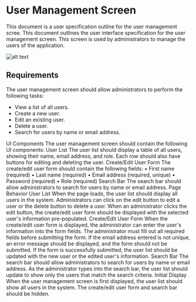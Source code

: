 # User Management Screen

This document is a user specification outline for the user management scree.
This document outlines the user interface specification for the user management screen. This screen is used by administrators to manage the users of the application.

![alt text](http://url/to/img.png)

<!-- Requirements -->

## Requirements 

The user management screen should allow administrators to perform the following tasks:

*	View a list of all users.
*	Create a new user.
*	Edit an existing user.
*	Delete a user.
* Search for users by name or email address.

UI Components
The user management screen should contain the following UI components:
User List
The user list should display a table of all users, showing their name, email address, and role. Each row should also have buttons for editing and deleting the user.
Create/Edit User Form
The create/edit user form should contain the following fields:
•	First name (required)
•	Last name (required)
•	Email address (required, unique)
•	Password (required)
•	Role (required)
Search Bar
The search bar should allow administrators to search for users by name or email address.
Page Behavior
User List
When the page loads, the user list should display all users in the system. Administrators can click on the edit button to edit a user or the delete button to delete a user. When an administrator clicks the edit button, the create/edit user form should be displayed with the selected user's information pre-populated.
Create/Edit User Form
When the create/edit user form is displayed, the administrator can enter the user's information into the form fields. The administrator must fill out all required fields before submitting the form. If the email address entered is not unique, an error message should be displayed, and the form should not be submitted. If the form is successfully submitted, the user list should be updated with the new user or the edited user's information.
Search Bar
The search bar should allow administrators to search for users by name or email address. As the administrator types into the search bar, the user list should update to show only the users that match the search criteria.
Initial Display
When the user management screen is first displayed, the user list should show all users in the system. The create/edit user form and search bar should be hidden.

